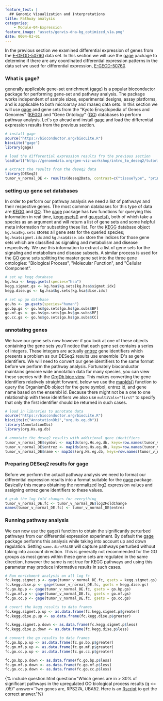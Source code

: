 ```yaml
---
feature_text: |
  ## Genomic Visualization and Interpretations
title: Pathway analysis
categories:
    - Module-04-Expression
feature_image: "assets/genvis-dna-bg_optimized_v1a.png"
date: 0004-03-01
---
```


In the previous section we examined differential expression of genes from the [E-GEOD-50760](https://www.ncbi.nlm.nih.gov/pubmed/25049118) data set. In this section we will use the [gage](https://bioconductor.org/packages/release/bioc/html/gage.html) package to determine if there are any coordinated differential expression patterns in the data set we used for differential expression,  [E-GEOD-50760](https://www.ncbi.nlm.nih.gov/pubmed/25049118).

### What is gage?
generally applicable gene-set enrichment ([gage](https://bioconductor.org/packages/release/bioc/html/gage.html)) is a popular bioconductor package for performing gene-set and pathway analysis. The package works independent of sample sizes, experimental designs, assay platforms, and is applicable to both microarray and rnaseq data sets. In this section we will use [gage](https://bioconductor.org/packages/release/bioc/html/gage.html) and gene sets from the "Kyoto Encyclopedia of Genes and Genomes" ([KEGG](http://www.kegg.jp/)) and "Gene Ontology" ([GO](http://www.geneontology.org/)) databases to perform pathway analysis. Let's go ahead and install [gage](https://bioconductor.org/packages/release/bioc/html/gage.html) and load the differential expression results from the previous section.

```R
# install gage
source("https://bioconductor.org/biocLite.R")
biocLite("gage")
library(gage)

# load the differential expression results fro the previous section
load(url("http://genomedata.org/gen-viz-workshop/intro_to_deseq2/tutorial/deseq2Data_v1.RData"))

# extract the results from the deseq2 data
library(DESeq2)
tumor_v_normal_DE <- results(deseq2Data, contrast=c("tissueType", "primary colorectal cancer", "normal-looking surrounding colonic epithelium"))
```

### setting up gene set databases
In order to perform our pathway analysis we need a list of pathways and their respective genes. The most common databases for this type of data are [KEGG](http://www.kegg.jp/) and [GO](http://www.geneontology.org/). The [gage](https://bioconductor.org/packages/release/bioc/html/gage.html) package has two functions for querying this information in real time, [kegg.gsets()](https://www.rdocumentation.org/packages/gage/versions/2.22.0/topics/kegg.gsets) and [go.gsets()](https://www.rdocumentation.org/packages/gage/versions/2.22.0/topics/go.gsets), both of which take a species as an argument and will return a list of gene sets and some helpful meta information for subsetting these list. For the [KEGG](http://www.kegg.jp/) database object `kg.hsa$kg.sets` stores all gene sets for the queried species; `kg.hsa$sigmet.idx` and `kg.hsa$dise.idx` store the indices for those gene sets which are classified as signaling and metabolism and disease respectively. We use this information to extract a list of gene sets for the signaling and metabolism and disease subsets. A similar process is used for the [GO](http://www.geneontology.org/) gene sets splitting the master gene set into the three gene ontologies: "Biological Process", "Molecular Function", and "Cellular Component".

```R
# set up kegg database
kg.hsa <- kegg.gsets(species="hsa")
kegg.sigmet.gs <- kg.hsa$kg.sets[kg.hsa$sigmet.idx]
kegg.dise.gs <- kg.hsa$kg.sets[kg.hsa$dise.idx]

# set up go database
go.hs <- go.gsets(species="human")
go.bp.gs <- go.hs$go.sets[go.hs$go.subs$BP]
go.mf.gs <- go.hs$go.sets[go.hs$go.subs$MF]
go.cc.gs <- go.hs$go.sets[go.hs$go.subs$CC]
```

### annotating genes
We have our gene sets now however if you look at one of these objects containing the gene sets you'll notice that each gene set contains a series of integers. These integers are actually [entrez](https://www.ncbi.nlm.nih.gov/gquery/) gene identifiers which presents a problem as our DESeq2 results use ensemble ID's as gene identifiers. We will need to convert our gene identifiers to the same format before we perform the pathway analysis. Fortunately bioconductor maintains genome wide annotation data for many species, you can view these species with the [OrgDb bioc view](https://bioconductor.org/packages/release/BiocViews.html#___OrgDb). This makes converting the gene identifiers relatively straight forward, below we use the [mapIds()](https://www.rdocumentation.org/packages/OrganismDbi/versions/1.14.1/topics/MultiDb-class) function to query the OrganismDb object for the gene symbol, entrez id, and gene name based on the ensembl id. Because there might not be a one to one relationship with these identifiers we also use `multiVals="first"` to specify that only the first identifier should be returned in such cases.

```R
# load in libraries to annotate data
source("https://bioconductor.org/biocLite.R")
biocLite(c("AnnotationDbi","org.Hs.eg.db"))
library(AnnotationDbi)
library(org.Hs.eg.db)

# annotate the deseq2 results with additional gene identifiers
tumor_v_normal_DE$symbol <- mapIds(org.Hs.eg.db, keys=row.names(tumor_v_normal_DE), column="SYMBOL", keytype="ENSEMBL", multiVals="first")
tumor_v_normal_DE$entrez <- mapIds(org.Hs.eg.db, keys=row.names(tumor_v_normal_DE), column="ENTREZID", keytype="ENSEMBL", multiVals="first")
tumor_v_normal_DE$name <- mapIds(org.Hs.eg.db, keys=row.names(tumor_v_normal_DE), column="GENENAME", keytype="ENSEMBL", multiVals="first")
```

### Preparing DESeq2 results for gage
Before we perform the actuall pathway analysis we need to format our differential expression results into a format suitable for the [gage]() package. Basically this means obtaining the normalized log2 expression values and assigning entrez gene identifiers to these values.

```R
# grab the log fold changes for everything
tumor_v_normal_DE.fc <- tumor_v_normal_DE$log2FoldChange
names(tumor_v_normal_DE.fc) <- tumor_v_normal_DE$entrez
```

### Running pathway analysis
We can now use the [gage()](https://www.rdocumentation.org/packages/gage/versions/2.22.0/topics/gage) function to obtain the significantly perturbed pathways from our differential expression experiment. By default the [gage](https://bioconductor.org/packages/release/bioc/html/gage.html) package performs this analysis while taking into account up and down regulation. Setting `same.dir=FALSE` will capture pathways perturbed without taking into account direction. This is generally not recommended for the GO groups as most genes within these gene sets are regulated in the same direction, however the same is not true for KEGG pathways and using this parameter may produce informative results in such cases.

```R
# Run enrichment analysis on all log fc
fc.kegg.sigmet.p <- gage(tumor_v_normal_DE.fc, gsets = kegg.sigmet.gs)
fc.kegg.dise.p <- gage(tumor_v_normal_DE.fc, gsets = kegg.dise.gs)
fc.go.bp.p <- gage(tumor_v_normal_DE.fc, gsets = go.bp.gs)
fc.go.mf.p <- gage(tumor_v_normal_DE.fc, gsets = go.mf.gs)
fc.go.cc.p <- gage(tumor_v_normal_DE.fc, gsets = go.cc.gs)

# covert the kegg results to data frames
fc.kegg.sigmet.p.up <- as.data.frame(fc.kegg.sigmet.p$greater)
fc.kegg.dise.p.up <- as.data.frame(fc.kegg.dise.p$greater)

fc.kegg.sigmet.p.down <- as.data.frame(fc.kegg.sigmet.p$less)
fc.kegg.dise.p.down <- as.data.frame(fc.kegg.dise.p$less)

# convert the go results to data frames
fc.go.bp.p.up <- as.data.frame(fc.go.bp.p$greater)
fc.go.mf.p.up <- as.data.frame(fc.go.mf.p$greater)
fc.go.cc.p.up <- as.data.frame(fc.go.cc.p$greater)

fc.go.bp.p.down <- as.data.frame(fc.go.bp.p$less)
fc.go.mf.p.down <- as.data.frame(fc.go.mf.p$less)
fc.go.cc.p.down <- as.data.frame(fc.go.cc.p$less)
```

{% include question.html question="Which genes are in > 30% of significant pathways in the upregulated GO biological process results (q <= .05)" answer='Two genes are, RPS27A, UBA52. Here is an <a href="http://genviz.org/assets/pathway_analysis/exercise1/exercise1_pathway_analysis.R">Rscript</a> to get the correct answer.'%}
